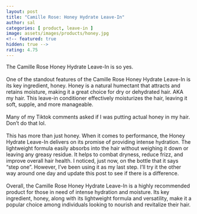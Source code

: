 ```yaml
---
layout: post
title: "Camille Rose: Honey Hydrate Leave-In"
author: sal
categories: [ product, leave-in ]
image: assets/images/products/honey.jpg
<!-- featured: true
hidden: true -->
rating: 4.75
---
```

The Camille Rose Honey Hydrate Leave-In is so yes.<br><br>
One of the standout features of the Camille Rose Honey Hydrate Leave-In is its key ingredient, honey. Honey is a natural humectant that attracts and retains moisture, making it a great choice for dry or dehydrated hair. AKA my hair. This leave-in conditioner effectively moisturizes the hair, leaving it soft, supple, and more manageable.<br><br>
Many of my Tiktok comments asked if I was putting actual honey in my hair.<br>Don’t do that lol.<br><br> This has more than just honey.
When it comes to performance, the Honey Hydrate Leave-In delivers on its promise of providing intense hydration. The lightweight formula easily absorbs into the hair without weighing it down or leaving any greasy residue. It helps to combat dryness, reduce frizz, and improve overall hair health. 
I noticed, just now, on the bottle that it says “step one”. However, I’ve been using it as my last step. I’ll try it the other way around one day and update this post to see if there is a difference.<br><br>
Overall, the Camille Rose Honey Hydrate Leave-In is a highly recommended product for those in need of intense hydration and moisture. Its key ingredient, honey, along with its lightweight formula and versatility, make it a popular choice among individuals looking to nourish and revitalize their hair.
